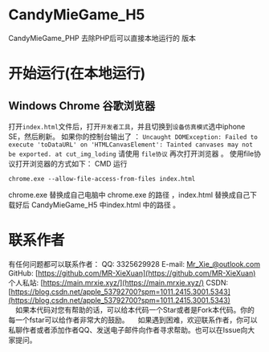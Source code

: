# CandyMieGame_H5
CandyMieGame_PHP 去除PHP后可以直接本地运行的 版本

# 开始运行(在本地运行)
## Windows Chrome 谷歌浏览器
打开``index.html``文件后，打开``开发者工具``，并且切换到``设备仿真模式``选中iphone SE，然后刷新。
如果你的控制台输出了 ：
``Uncaught DOMException: Failed to execute 'toDataURL' on 'HTMLCanvasElement': Tainted canvases may not be exported.
    at cut_img_loding``
请使用  ``file协议``  再次打开浏览器 。
使用file协议打开浏览器的方式如下：
CMD 运行
```
chrome.exe --allow-file-access-from-files index.html
```
chrome.exe 替换成自己电脑中 chrome.exe 的路径 ，index.html 替换成自己下载好后 CandyMieGame_H5 中index.html 中的路径 。

#  联系作者
有任何问题都可以联系作者：
QQ: 3325629928
E-mail: Mr_Xie_@outlook.com
GitHub: [https://github.com/MR-XieXuan](https://github.com/MR-XieXuan)
个人私站: [https://main.mrxie.xyz/](https://main.mrxie.xyz/)
CSDN: [https://blog.csdn.net/apple_53792700?spm=1011.2415.3001.5343](https://blog.csdn.net/apple_53792700?spm=1011.2415.3001.5343)
<br/>
&emsp;如果本代码对您有帮助的话，可以给本代码一个Star或者是Fork本代码。你的每一个fstar可以给作者非常大的鼓励。
&emsp;如果遇到困难，欢迎联系作者，你可以私聊作者或者添加作者QQ、发送电子邮件向作者寻求帮助。也可以在Issue向大家提问。
